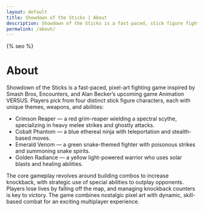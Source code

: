 ```yaml
---
layout: default
title: Showdown of the Sticks | About
description: Showdown of the Sticks is a fast-paced, stick figure fighting game.
permalink: /about/
---
```

{% seo %}

# About

Showdown of the Sticks is a fast-paced, pixel-art fighting game inspired by Smash Bros, Encounters, and Alan Becker’s upcoming game Animation VERSUS. Players pick from four distinct stick figure characters, each with unique themes, weapons, and abilities:

- Crimson Reaper — a red grim-reaper wielding a spectral scythe, specializing in heavy melee strikes and ghostly attacks.
- Cobalt Phantom — a blue ethereal ninja with teleportation and stealth-based moves.
- Emerald Venom — a green snake-themed fighter with poisonous strikes and summoning snake spirits.
- Golden Radiance — a yellow light-powered warrior who uses solar blasts and healing abilities.

The core gameplay revolves around building combos to increase knockback, with strategic use of special abilities to outplay opponents. Players lose lives by falling off the map, and managing knockback counters is key to victory. The game combines nostalgic pixel art with dynamic, skill-based combat for an exciting multiplayer experience.